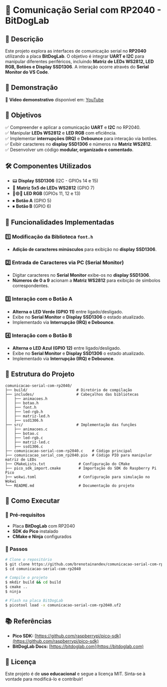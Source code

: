 # 📡 Comunicação Serial com RP2040 - BitDogLab

## 📝 Descrição
Este projeto explora as interfaces de comunicação serial no **RP2040** utilizando a placa **BitDogLab**. O objetivo é integrar **UART e I2C** para manipular diferentes periféricos, incluindo **Matriz de LEDs WS2812, LED RGB, Botões e Display SSD1306**. A interação ocorre através do **Serial Monitor do VS Code**.

## 🎥 Demonstração
📌 **Vídeo demonstrativo** disponível em: [YouTube](https://youtu.be/keBC6GZiUd4)

## 🎯 Objetivos
✅ Compreender e aplicar a comunicação **UART** e **I2C** no RP2040.  
✅ Manipular **LEDs WS2812** e **LED RGB** com eficiência.  
✅ Implementar **interrupções (IRQ)** e **Debounce** para interação via botões.  
✅ Exibir caracteres no **display SSD1306** e números na **Matriz WS2812**.  
✅ Desenvolver um código **modular, organizado e comentado**.  

## 🛠 Componentes Utilizados
- 📟 **Display SSD1306** (I2C - GPIOs 14 e 15)
- 🔲 **Matriz 5x5 de LEDs WS2812** (GPIO 7)
- 🔴🟢🔵 **LED RGB** (GPIOs 11, 12 e 13)
- ⏹ **Botão A** (GPIO 5)
- ⏹ **Botão B** (GPIO 6)

## 🔧 Funcionalidades Implementadas

### 1️⃣ Modificação da Biblioteca `font.h`
- **Adição de caracteres minúsculos** para exibição no **display SSD1306**.

### 2️⃣ Entrada de Caracteres via PC (Serial Monitor)
- Digitar caracteres no **Serial Monitor** exibe-os no **display SSD1306**.
- **Números de 0 a 9** acionam a **Matriz WS2812** para exibição de símbolos correspondentes.

### 3️⃣ Interação com o Botão A
- **Alterna o LED Verde (GPIO 11)** entre ligado/desligado.
- Exibe no **Serial Monitor** e **Display SSD1306** o estado atualizado.
- Implementado via **Interrupção (IRQ) e Debounce**.

### 4️⃣ Interação com o Botão B
- **Alterna o LED Azul (GPIO 12)** entre ligado/desligado.
- Exibe no **Serial Monitor** e **Display SSD1306** o estado atualizado.
- Implementado via **Interrupção (IRQ) e Debounce**.

## 📂 Estrutura do Projeto
```
comunicacao-serial-com-rp2040/
├── build/                      # Diretório de compilação
├── includes/                   # Cabeçalhos das bibliotecas
│   ├── animacoes.h
│   ├── botao.h
│   ├── font.h
│   ├── led-rgb.h
│   ├── matriz-led.h
│   ├── ssd1306.h
├── src/                        # Implementação das funções
│   ├── animacoes.c
│   ├── botao.c
│   ├── led-rgb.c
│   ├── matriz-led.c
│   ├── ssd1306.c
├── comunicacao-serial-com-rp2040.c    # Código principal
├── comunicacao_serial_com_rp2040.pio  # Código PIO para manipular matriz de LEDs
├── CMakeLists.txt               # Configuração do CMake
├── pico_sdk_import.cmake        # Importação do SDK do Raspberry Pi Pico
├── wokwi.toml                   # Configuração para simulação no Wokwi
└── README.md                    # Documentação do projeto
```

## 🚀 Como Executar
### 🔹 **Pré-requisitos**
- Placa **BitDogLab** com RP2040
- **SDK do Pico** instalado
- **CMake e Ninja** configurados

### 🔹 **Passos**
```sh
# Clone o repositório
$ git clone https://github.com/brenotainandev/comunicacao-serial-com-rp2040.git
$ cd comunicacao-serial-com-rp2040

# Compile o projeto
$ mkdir build && cd build
$ cmake ..
$ ninja

# Flash na placa BitDogLab
$ picotool load -x comunicacao-serial-com-rp2040.uf2
```

## 📚 Referências
- **Pico SDK:** [https://github.com/raspberrypi/pico-sdk](https://github.com/raspberrypi/pico-sdk)
- **BitDogLab Docs:** [https://bitdoglab.com](https://bitdoglab.com)

## 📜 Licença

Este projeto é de **uso educacional** e segue a licença MIT. Sinta-se à vontade para modificá-lo e contribuir!